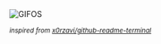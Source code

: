 <div align="justify">
<picture>
    <source media="(prefers-color-scheme: dark)" srcset="https://i.ibb.co/vmqhdGB/output-gif.gif">
    <source media="(prefers-color-scheme: light)" srcset="https://i.ibb.co/vmqhdGB/output-gif.gif">
    <img alt="GIFOS" src="https://i.ibb.co/vmqhdGB/output-gif.gif">
</picture>

<sub><i>inspired from [x0rzavi/github-readme-terminal](https://github.com/x0rzavi/github-readme-terminal)</i></sub>

</div>

<!-- Image deletion URL: https://ibb.co/y5Ppk1R/0b065d0ad63b65dc3c0f4849bddf6888 -->